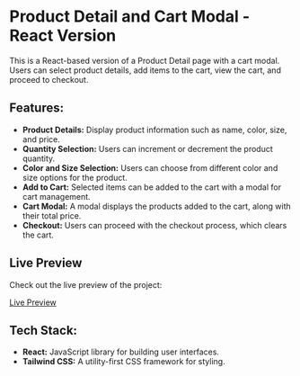 # Product Detail and Cart Modal - React Version

This is a React-based version of a Product Detail page with a cart modal. Users can select product details, add items to the cart, view the cart, and proceed to checkout.

## Features:
- **Product Details:** Display product information such as name, color, size, and price.
- **Quantity Selection:** Users can increment or decrement the product quantity.
- **Color and Size Selection:** Users can choose from different color and size options for the product.
- **Add to Cart:** Selected items can be added to the cart with a modal for cart management.
- **Cart Modal:** A modal displays the products added to the cart, along with their total price.
- **Checkout:** Users can proceed with the checkout process, which clears the cart.

## Live Preview

Check out the live preview of the project:

[Live Preview](https://idyllic-fairy-fbba00.netlify.app/)


## Tech Stack:
- **React:** JavaScript library for building user interfaces.
- **Tailwind CSS:** A utility-first CSS framework for styling.

